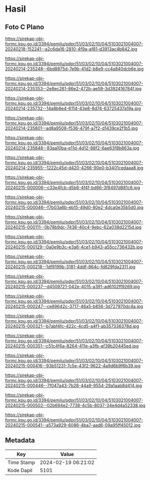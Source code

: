 # Hasil

## Foto C Plano

https://sirekap-obj-formc.kpu.go.id/3394/pemilu/pdpr/51/03/02/10/04/5103021004007-20240218-152241--a2c6da16-2810-4f9a-af81-d3913ac4b842.jpg

https://sirekap-obj-formc.kpu.go.id/3394/pemilu/pdpr/51/03/02/10/04/5103021004007-20240214-235248--6bd8875d-7e9b-41d2-b8e9-cc4a840dcb6e.jpg

https://sirekap-obj-formc.kpu.go.id/3394/pemilu/pdpr/51/03/02/10/04/5103021004007-20240214-235353--2e8ec261-86e2-472b-ae59-3d392416784f.jpg

https://sirekap-obj-formc.kpu.go.id/3394/pemilu/pdpr/51/03/02/10/04/5103021004007-20240214-235732--14a8b6e4-6114-43e8-8d74-63725437a19a.jpg

https://sirekap-obj-formc.kpu.go.id/3394/pemilu/pdpr/51/03/02/10/04/5103021004007-20240214-235801--ad8a9508-f536-479f-a7f2-d1439ce2f1b5.jpg

https://sirekap-obj-formc.kpu.go.id/3394/pemilu/pdpr/51/03/02/10/04/5103021004007-20240214-235848--83aa10ba-e11d-4d12-88f2-6ae63f8b863a.jpg

https://sirekap-obj-formc.kpu.go.id/3394/pemilu/pdpr/51/03/02/10/04/5103021004007-20240214-235955--1222c45d-d420-4266-90e0-b3401cedaaa8.jpg

https://sirekap-obj-formc.kpu.go.id/3394/pemilu/pdpr/51/03/02/10/04/5103021004007-20240215-000006--c33e4fcb-d5b6-4f4f-bd66-3f8497d881c6.jpg

https://sirekap-obj-formc.kpu.go.id/3394/pemilu/pdpr/51/03/02/10/04/5103021004007-20240215-000046--f7b03a6b-eb15-49d0-80e2-4dca0e35b5d0.jpg

https://sirekap-obj-formc.kpu.go.id/3394/pemilu/pdpr/51/03/02/10/04/5103021004007-20240215-000111--0b78b9dc-7436-40c4-9ebc-62a038d2215d.jpg

https://sirekap-obj-formc.kpu.go.id/3394/pemilu/pdpr/51/03/02/10/04/5103021004007-20240215-000129--0a0e9b3c-e3a6-4ce1-b943-a55cc736432b.jpg

https://sirekap-obj-formc.kpu.go.id/3394/pemilu/pdpr/51/03/02/10/04/5103021004007-20240215-000218--1df9199b-3181-4ddf-864c-fd829fda2311.jpg

https://sirekap-obj-formc.kpu.go.id/3394/pemilu/pdpr/51/03/02/10/04/5103021004007-20240215-000237--d4509721-042e-4015-a391-ad6102ff9269.jpg

https://sirekap-obj-formc.kpu.go.id/3394/pemilu/pdpr/51/03/02/10/04/5103021004007-20240215-000247--ce89642c-3717-46a5-b856-3d727970dc4a.jpg

https://sirekap-obj-formc.kpu.go.id/3394/pemilu/pdpr/51/03/02/10/04/5103021004007-20240215-000321--b7abf4fc-422c-4cd5-a4f1-ab357336378d.jpg

https://sirekap-obj-formc.kpu.go.id/3394/pemilu/pdpr/51/03/02/10/04/5103021004007-20240215-000351--c51c4f6a-8264-411e-a3fb-af39b20445ed.jpg

https://sirekap-obj-formc.kpu.go.id/3394/pemilu/pdpr/51/03/02/10/04/5103021004007-20240215-000416--93b51231-7c5e-43f2-9622-4a9d6b9f6b39.jpg

https://sirekap-obj-formc.kpu.go.id/3394/pemilu/pdpr/51/03/02/10/04/5103021004007-20240215-000446--7f047a43-7b28-44a9-9554-29a1aab8d414.jpg

https://sirekap-obj-formc.kpu.go.id/3394/pemilu/pdpr/51/03/02/10/04/5103021004007-20240215-000502--02b694e2-7738-4c5b-8037-34e4d4a52338.jpg

https://sirekap-obj-formc.kpu.go.id/3394/pemilu/pdpr/51/03/02/10/04/5103021004007-20240215-000541--a573a929-6086-4ba7-aad6-09a95ff45012.jpg


## Metadata

| Key        | Value               |
| ---------- | ------------------- |
| Time Stamp | 2024-02-19 06:21:02 |
| Kode Dapil | 5101                |



